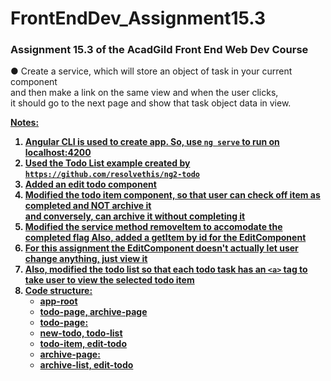 # FrontEndDev_Assignment15.3
### Assignment 15.3 of the AcadGild Front End Web Dev Course

● Create a service, which will store an object of task in your current component  
 and then make a link on the same view and when the user clicks,  
  it should go to the next page and show that task object data in view.  
  
<u><b>Notes:
 1. Angular CLI is used to create app. So, use `ng serve` to run on localhost:4200
 2. Used the Todo List example created by `https://github.com/resolvethis/ng2-todo`
 3. Added an edit todo component
 4. Modified the todo item component, so that user can check off item as completed and NOT archive it  
    and conversely, can archive it without completing it
 5. Modified the service method removeItem to accomodate the completed flag
    Also, added a getItem by id for the EditComponent
 6. For this assignment the EditComponent doesn't actually let user change anything, just view it
 7. Also, modified the todo list so that each todo task has an `<a>` tag to take user to view the selected todo item
 8. Code structure:
       * app-root
       * todo-page, archive-page
       * todo-page:
       * new-todo, todo-list
       * todo-item, edit-todo
       * archive-page:
       * archive-list, edit-todo 
       